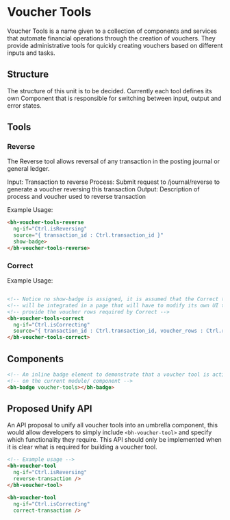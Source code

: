# Voucher Tools 
Voucher Tools is a name given to a collection of components and services that automate financial operations through the creation of vouchers. 
They provide administrative tools for quickly creating vouchers based on different inputs and tasks. 

## Structure 
The structure of this unit is to be decided. Currently each tool defines its own Component that is responsible for switching between input, output and error states.

## Tools
### Reverse 
The Reverse tool allows reversal of any transaction in the posting journal or general ledger. 

Input: Transaction to reverse 
Process: Submit request to /journal/reverse to generate a voucher reversing this transaction
Output: Description of process and voucher used to reverse transaction

Example Usage: 
```html
<bh-voucher-tools-reverse 
  ng-if="Ctrl.isReversing"
  source="{ transaction_id : Ctrl.transaction_id }" 
  show-badge>
</bh-voucher-tools-reverse>
```

### Correct

Example Usage: 
```html 

<!-- Notice no show-badge is assigned, it is assumed that the Correct tool --> 
<!-- will be integrated in a page that will have to modify its own UI to --> 
<!-- provide the voucher rows required by Correct -->
<bh-voucher-tools-correct 
  ng-if="Ctrl.isCorrecting"
  source="{ transaction_id : Ctrl.transaction_id, voucher_rows : Ctrl.rows }" />
</bh-voucher-tools-correct>
```

## Components 
```html
<!-- An inline badge element to demonstrate that a voucher tool is active -->
<!-- on the current module/ component -->
<bh-badge voucher-tools></bh-badge>
```

## Proposed Unify API
An API proposal to unify all voucher tools into an umbrella component, this would allow developers to simply include `<bh-voucher-tool>` and specify which functionality they require. This API should only be implemented when it is clear what is required for building a voucher tool.

```html 
<!-- Example usage -->
<bh-voucher-tool 
  ng-if="Ctrl.isReversing"
  reverse-transaction />
</bh-voucher-tool>

<bh-voucher-tool
  ng-if="Ctrl.isCorrecting"
  correct-transaction />
```

  
